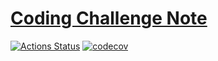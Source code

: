 # [Coding Challenge Note](https://xkumiyu.github.io/coding-challenge-note/)

[![Actions Status][actions-status]][actions] [![codecov][codecov-status]][codecov]

[actions]: https://github.com/xkumiyu/coding-challenge-note/actions
[actions-status]: https://github.com/xkumiyu/coding-challenge-note/workflows/build/badge.svg
[codecov]: https://codecov.io/gh/xkumiyu/coding-challenge-note
[codecov-status]: https://codecov.io/gh/xkumiyu/coding-challenge-note/branch/master/graph/badge.svg
